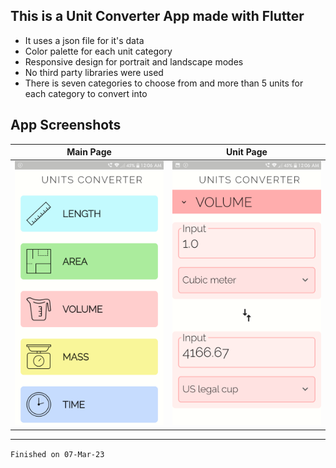 ## This is a **Unit Converter** App made with Flutter

- It uses a json file for it's data
- Color palette for each unit category
- Responsive design for portrait and landscape modes
- No third party libraries were used
- There is seven categories to choose from and more than 5 units for each category to convert into

## App Screenshots

| Main Page | Unit Page |
| :-------: | :-------: |
| <img src="assets/show/screenshot_main_screen.png" alt="Main Screen"/> | <img src="assets/show/screenshot_unit_screen.png" alt="Unit Screen"/> |
---

`Finished on 07-Mar-23`
